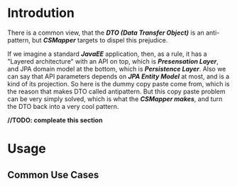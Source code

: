 # Introdution

There is a common view, that the **_DTO (Data Transfer Object)_**  is an anti-pattern, but **_CSMapper_** targets to dispel this prejudice.

If we imagine a standard **_JavaEE_** application, then, as a rule, it has a "Layered architecture" with an API on top, which is **_Presensation Layer_**, and JPA domain model at the bottom, which is **_Persistence Layer_**. Also we can say that API parameters depends on **_JPA Entity Model_** at most, and is a kind of its projection. So here is the dummy copy paste come from, which is the reason that makes DTO called antipattern. But this copy paste problem can be very simply solved, which is what the **_CSMapper makes_**, and turn the DTO back into a very cool pattern.

**//TODO: compleate this section**

# Usage

## Common Use Cases
